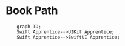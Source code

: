 # Book Path

```mermaid
    graph TD;
    Swift Apprentice-->UIKit Apprentice;
    Swift Apprentice-->SwiftUI Apprentice;
```

